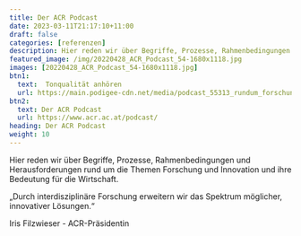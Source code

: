 ```yaml
---
title: Der ACR Podcast
date: 2023-03-11T21:17:10+11:00
draft: false
categories: [referenzen]
description: Hier reden wir über Begriffe, Prozesse, Rahmenbedingungen und Herausforderungen rund um die Themen Forschung und Innovation und ihre Bedeutung für die Wirtschaft.
featured_image: /img/20220428_ACR_Podcast_54-1680x1118.jpg
images: [20220428_ACR_Podcast_54-1680x1118.jpg]
btn1:
  text:  Tonqualität anhören
  url: https://main.podigee-cdn.net/media/podcast_55313_rundum_forschung_episode_772328_folge_1_interdisziplinaritat.mp3?v=1654620007&source=website
btn2:
  text: Der ACR Podcast
  url: https://www.acr.ac.at/podcast/
heading: Der ACR Podcast 
weight: 10
---
```


<!-- [<h3>Der ACR Podcast</h3>](https://www.acr.ac.at/podcast/ "Title")

<a href="https://www.acr.ac.at/podcast/" target="_parent">Der ACR Podcast</a>


<a href="https://main.podigee-cdn.net/media/podcast_55313_rundum_forschung_episode_772328_folge_1_interdisziplinaritat.mp3?v=1654620007&source=website" type="audio/mpeg" target="_parent">RundUm
Forschung:  (Hier können Sie unser Tonqualität anhören)</a>  -->

Hier reden wir über Begriffe, Prozesse, Rahmenbedingungen und Herausforderungen rund um die Themen Forschung und Innovation und ihre Bedeutung für die Wirtschaft.

„Durch interdisziplinäre Forschung erweitern wir das Spektrum möglicher, innovativer Lösungen.“

Iris Filzwieser - ACR-Präsidentin

  
